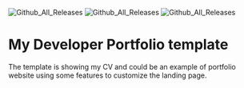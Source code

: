 ![Github_All_Releases](https://img.shields.io/badge/-JavaScript-rgba(240%2C%20219%2C%2079)?style=plastic&logo=javascript&logoColor=white)
![Github_All_Releases](https://img.shields.io/badge/-CSS-rgba(38%2C%2077%2C%20228)?style=flat-square&logo=css3)
![Github_All_Releases](https://img.shields.io/badge/-HTML-rgba(240%2C%20101%2C%2041)?style=flat-square&logo=html5&logoColor=white)

# My Developer Portfolio template 

The template is showing my CV and could be an example of portfolio website using some features to customize the landing page.

